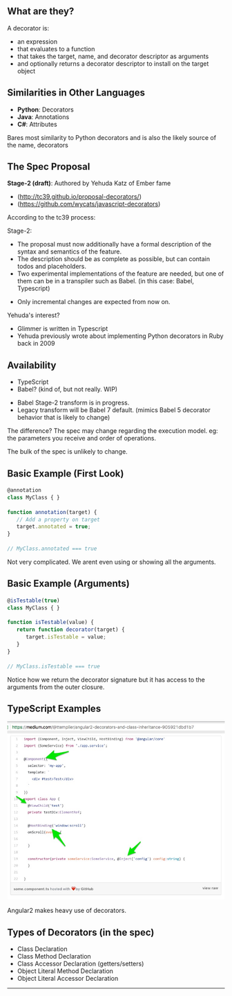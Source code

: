 ## What are they?

A decorator is:

- an expression
- that evaluates to a function
- that takes the target, name, and decorator descriptor as arguments
- and optionally returns a decorator descriptor to install on the target object

## Similarities in Other Languages

- **Python**: Decorators
- **Java**: Annotations
- **C#**: Attributes

<div class="notes">
Bares most similarity to Python decorators and is also the likely source of the name, decorators
</div>

## The Spec Proposal

**Stage-2 (draft)**: Authored by Yehuda Katz of Ember fame
    
- (http://tc39.github.io/proposal-decorators/)
- (https://github.com/wycats/javascript-decorators)

<div class="notes">

According to the tc39 process:

Stage-2:

- The proposal must now additionally have a formal description of the syntax and semantics of the feature.
- The description should be as complete as possible, but can contain todos and placeholders.
- Two experimental implementations of the feature are needed, but one of them can be in a transpiler such as Babel. (in this case: Babel, Typescript)

* Only incremental changes are expected from now on.

Yehuda's interest?
- Glimmer is written in Typescript
- Yehuda previously wrote about implementing Python decorators in Ruby back in 2009

</div>

## Availability
- TypeScript
- Babel? (kind of, but not really. WIP)

<div class="notes">

- Babel Stage-2 transform is in progress.
- Legacy transform will be Babel 7 default.
    (mimics Babel 5 decorator behavior that is likely to change)

The difference?
The spec may change regarding the execution model. eg: the parameters you receive and order of operations.

The bulk of the spec is unlikely to change.

</div>

## Basic Example (First Look)

```javascript
@annotation
class MyClass { }

function annotation(target) {
   // Add a property on target
   target.annotated = true;
}

// MyClass.annotated === true

```

<div class="notes">
Not very complicated. We arent even using or showing all the arguments.
</div>

## Basic Example (Arguments)

```javascript
@isTestable(true)
class MyClass { }

function isTestable(value) {
   return function decorator(target) {
      target.isTestable = value;
   }
}

// MyClass.isTestable === true
```

<div class="notes">
Notice how we return the decorator signature but it has access to the arguments from the outer closure.
</div>

## TypeScript Examples

![Angular2 decorators in action](assets/angular2-decorators.jpg)

<div class="notes">
Angular2 makes heavy use of decorators.
</div>

## Types of Decorators (in the spec)

- Class Declaration
- Class Method Declaration
- Class Accessor Declaration (getters/setters)
- Object Literal Method Declaration
- Object Literal Accessor Declaration

---

